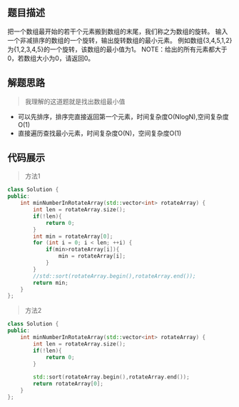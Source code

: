 
## 题目描述
把一个数组最开始的若干个元素搬到数组的末尾，我们称之为数组的旋转。 输入一个非减排序的数组的一个旋转，输出旋转数组的最小元素。 例如数组{3,4,5,1,2}为{1,2,3,4,5}的一个旋转，该数组的最小值为1。 NOTE：给出的所有元素都大于0，若数组大小为0，请返回0。

## 解题思路
> 我理解的这道题就是找出数组最小值
- 可以先排序，排序完直接返回第一个元素，时间复杂度O(NlogN),空间复杂度O(1)
- 直接遍历查找最小元素，时间复杂度O(N)，空间复杂度O(1)

## 代码展示
>方法1
```cpp
class Solution {
public:
    int minNumberInRotateArray(std::vector<int> rotateArray) {
        int len = rotateArray.size();
        if(!len){
            return 0;
        }
        int min = rotateArray[0];
        for (int i = 0; i < len; ++i) {
            if(min>rotateArray[i]){
                min = rotateArray[i];
            }
        }
        //std::sort(rotateArray.begin(),rotateArray.end());
        return min;
    }
};

```
>方法2
```cpp
class Solution {
public:
    int minNumberInRotateArray(std::vector<int> rotateArray) {
        int len = rotateArray.size();
        if(!len){
            return 0;
        }
        
        std::sort(rotateArray.begin(),rotateArray.end());
        return rotateArray[0];
    }
};

```